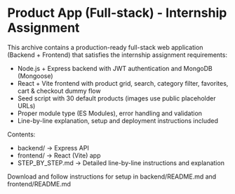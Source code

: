 # Product App (Full-stack) - Internship Assignment

This archive contains a production-ready full-stack web application (Backend + Frontend) that satisfies the internship assignment requirements:
- Node.js + Express backend with JWT authentication and MongoDB (Mongoose)
- React + Vite frontend with product grid, search, category filter, favorites, cart & checkout dummy flow
- Seed script with 30 default products (images use public placeholder URLs)
- Proper module type (ES Modules), error handling and validation
- Line-by-line explanation, setup and deployment instructions included

Contents:
- backend/     -> Express API
- frontend/    -> React (Vite) app
- STEP_BY_STEP.md -> Detailed line-by-line instructions and explanation

Download and follow instructions for setup in backend/README.md and frontend/README.md
